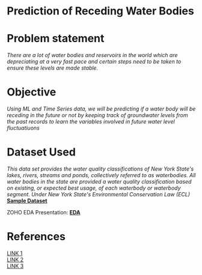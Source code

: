 # Prediction of Receding Water Bodies
# Problem statement
*There are a lot of water bodies and reservoirs in the world which are depreciating at a very fast pace and certain steps need to be taken to ensure these levels are made stable.*

# Objective
*Using ML and Time Series data, we will be predicting if a water body will be receding in the future or not by keeping track of groundwater levels from the past records to learn the variables involved in future water level fluctuatiuons*
# Dataset Used
_This data set provides the water quality classifications of New York State's lakes, rivers, streams and ponds, collectively referred to as waterbodies. All water bodies in the state are provided a water quality classification based on existing, or expected best usage, of each waterbody or waterbody segment. Under New York State's Environmental Conservation Law (ECL)_
[**Sample Dataset**](https://www.kaggle.com/c/acea-water-prediction/data)
<br/>

ZOHO EDA Presentation: [**EDA**](https://show.zohopublic.in/publish/WkFOOjYwMDExODI3NDQ4OjE2MzcyMzUzMzgwNTg)

# References
[LINK 1](https://hatarilabs.com/ih-en/delineate-water-bodies-lakes-from-landsat-8-using-machine-learning-with-python-and-qgis-tutorial)
<br/>
[LINK 2](https://www.hindawi.com/journals/abb/2020/6659314/#abstract)
<br />
[LINK 3](https://www.kaggle.com/iamleonie/intro-to-time-series-forecasting)


